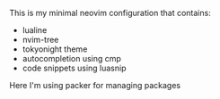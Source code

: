 This is my minimal neovim configuration that contains:

  - lualine
  - nvim-tree
  - tokyonight theme
  - autocompletion using cmp
  - code snippets using luasnip

Here I'm using packer for managing packages

